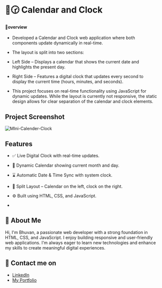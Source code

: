 # 📅🕝 Calendar and Clock 

#### 🔰overview
- Developed a Calendar and Clock web application where both components update dynamically in real-time.
 - The layout is split into two sections:

- Left Side – Displays a calendar that shows the current date and highlights the present day.

- Right Side – Features a digital clock that updates every second to display the current time (hours, minutes, and seconds).

- This project focuses on real-time functionality using JavaScript for dynamic updates. While the layout is currently not responsive, the static design allows for clear separation of the calendar and clock elements.
## Project Screenshot
![MIni-Calender-Clock](https://github.com/user-attachments/assets/cfff6dc0-6ae1-441f-8460-67497282305b)

## Features
- ✅ Live Digital Clock with real-time updates.

- 📅 Dynamic Calendar showing current month and day.

- ⌛ Automatic Date & Time Sync with system clock.

- 🧱 Split Layout – Calendar on the left, clock on the right.

- ⚙️ Built using HTML, CSS, and JavaScript.
- 
## 👦 About Me
Hi, I'm Bhuvan, a passionate web developer with a strong foundation in HTML, CSS, and JavaScript. I enjoy building responsive and user-friendly web applications. I'm always eager to learn new technologies and enhance my skills to create meaningful digital experiences.

## 🔗 Contact me on
- [LinkedIn](https://www.linkedin.com/in/bhuvan-anupoju/)
 - [My Portfolio](https://bhuvan-anupoju.github.io/Bhuvan.dev/)

